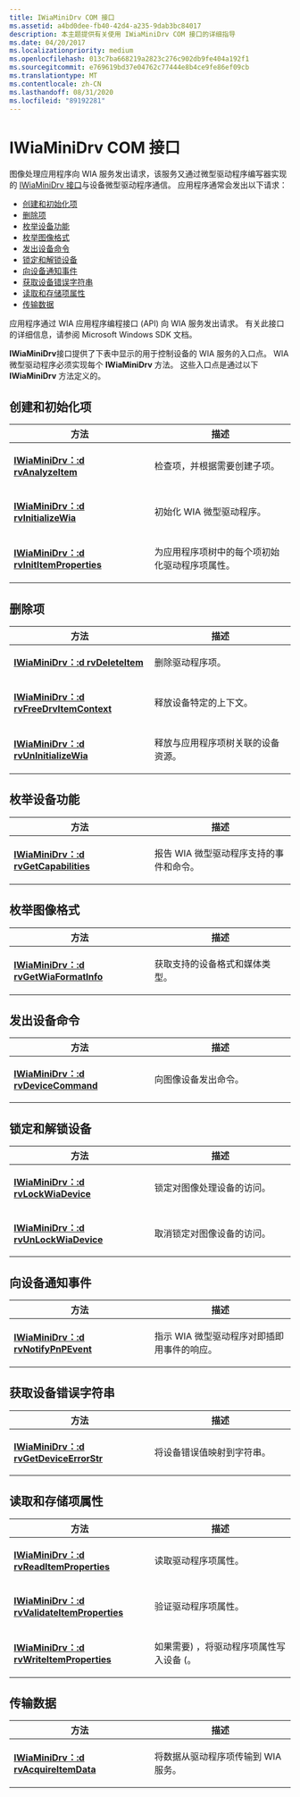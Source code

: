 ```yaml
---
title: IWiaMiniDrv COM 接口
ms.assetid: a4bd0dee-fb40-42d4-a235-9dab3bc84017
description: 本主题提供有关使用 IWiaMiniDrv COM 接口的详细指导
ms.date: 04/20/2017
ms.localizationpriority: medium
ms.openlocfilehash: 013c7ba668219a2823c276c902db9fe404a192f1
ms.sourcegitcommit: e769619bd37e04762c77444e8b4ce9fe86ef09cb
ms.translationtype: MT
ms.contentlocale: zh-CN
ms.lasthandoff: 08/31/2020
ms.locfileid: "89192281"
---
```

# <a name="iwiaminidrv-com-interface"></a>IWiaMiniDrv COM 接口

图像处理应用程序向 WIA 服务发出请求，该服务又通过微型驱动程序编写器实现的 [IWiaMiniDrv 接口](/windows-hardware/drivers/ddi/wiamindr_lh/nn-wiamindr_lh-iwiaminidrv)与设备微型驱动程序通信。 应用程序通常会发出以下请求：

- [创建和初始化项](#creating-and-initializing-items)
- [删除项](#deleting-items)
- [枚举设备功能](#enumerating-device-capabilities)
- [枚举图像格式](#enumerating-image-formats)
- [发出设备命令](#issuing-device-commands)
- [锁定和解锁设备](#locking-and-unlocking-a-device)
- [向设备通知事件](#notifying-a-device-of-an-event)
- [获取设备错误字符串](#obtaining-device-error-strings)
- [读取和存储项属性](#reading-and-storing-item-properties)
- [传输数据](#transferring-data)

应用程序通过 WIA 应用程序编程接口 (API) 向 WIA 服务发出请求。 有关此接口的详细信息，请参阅 Microsoft Windows SDK 文档。

**IWiaMiniDrv**接口提供了下表中显示的用于控制设备的 WIA 服务的入口点。 WIA 微型驱动程序必须实现每个 **IWiaMiniDrv** 方法。 这些入口点是通过以下 **IWiaMiniDrv** 方法定义的。

## <a name="creating-and-initializing-items"></a>创建和初始化项

<table>
<colgroup>
<col width="50%" />
<col width="50%" />
</colgroup>
<thead>
<tr class="header">
<th>方法</th>
<th>描述</th>
</tr>
</thead>
<tbody>
<tr class="odd">
<td><p><a href="https://docs.microsoft.com/windows-hardware/drivers/ddi/wiamindr_lh/nf-wiamindr_lh-iwiaminidrv-drvanalyzeitem" data-raw-source="[&lt;strong&gt;IWiaMiniDrv::drvAnalyzeItem&lt;/strong&gt;](/windows-hardware/drivers/ddi/wiamindr_lh/nf-wiamindr_lh-iwiaminidrv-drvanalyzeitem)"><strong>IWiaMiniDrv：:d rvAnalyzeItem</strong></a></p></td>
<td><p>检查项，并根据需要创建子项。</p></td>
</tr>
<tr class="even">
<td><p><a href="https://docs.microsoft.com/windows-hardware/drivers/ddi/wiamindr_lh/nf-wiamindr_lh-iwiaminidrv-drvinitializewia" data-raw-source="[&lt;strong&gt;IWiaMiniDrv::drvInitializeWia&lt;/strong&gt;](/windows-hardware/drivers/ddi/wiamindr_lh/nf-wiamindr_lh-iwiaminidrv-drvinitializewia)"><strong>IWiaMiniDrv：:d rvInitializeWia</strong></a></p></td>
<td><p>初始化 WIA 微型驱动程序。</p></td>
</tr>
<tr class="odd">
<td><p><a href="https://docs.microsoft.com/windows-hardware/drivers/ddi/wiamindr_lh/nf-wiamindr_lh-iwiaminidrv-drvinititemproperties" data-raw-source="[&lt;strong&gt;IWiaMiniDrv::drvInitItemProperties&lt;/strong&gt;](/windows-hardware/drivers/ddi/wiamindr_lh/nf-wiamindr_lh-iwiaminidrv-drvinititemproperties)"><strong>IWiaMiniDrv：:d rvInitItemProperties</strong></a></p></td>
<td><p>为应用程序项树中的每个项初始化驱动程序项属性。</p></td>
</tr>
</tbody>
</table>

## <a name="deleting-items"></a>删除项

<table>
<colgroup>
<col width="50%" />
<col width="50%" />
</colgroup>
<thead>
<tr class="header">
<th>方法</th>
<th>描述</th>
</tr>
</thead>
<tbody>
<tr class="odd">
<td><p><a href="https://docs.microsoft.com/windows-hardware/drivers/ddi/wiamindr_lh/nf-wiamindr_lh-iwiaminidrv-drvdeleteitem" data-raw-source="[&lt;strong&gt;IWiaMiniDrv::drvDeleteItem&lt;/strong&gt;](/windows-hardware/drivers/ddi/wiamindr_lh/nf-wiamindr_lh-iwiaminidrv-drvdeleteitem)"><strong>IWiaMiniDrv：:d rvDeleteItem</strong></a></p></td>
<td><p>删除驱动程序项。</p></td>
</tr>
<tr class="even">
<td><p><a href="https://docs.microsoft.com/windows-hardware/drivers/ddi/wiamindr_lh/nf-wiamindr_lh-iwiaminidrv-drvfreedrvitemcontext" data-raw-source="[&lt;strong&gt;IWiaMiniDrv::drvFreeDrvItemContext&lt;/strong&gt;](/windows-hardware/drivers/ddi/wiamindr_lh/nf-wiamindr_lh-iwiaminidrv-drvfreedrvitemcontext)"><strong>IWiaMiniDrv：:d rvFreeDrvItemContext</strong></a></p></td>
<td><p>释放设备特定的上下文。</p></td>
</tr>
<tr class="odd">
<td><p><a href="https://docs.microsoft.com/windows-hardware/drivers/ddi/wiamindr_lh/nf-wiamindr_lh-iwiaminidrv-drvuninitializewia" data-raw-source="[&lt;strong&gt;IWiaMiniDrv::drvUnInitializeWia&lt;/strong&gt;](/windows-hardware/drivers/ddi/wiamindr_lh/nf-wiamindr_lh-iwiaminidrv-drvuninitializewia)"><strong>IWiaMiniDrv：:d rvUnInitializeWia</strong></a></p></td>
<td><p>释放与应用程序项树关联的设备资源。</p></td>
</tr>
</tbody>
</table>

## <a name="enumerating-device-capabilities"></a>枚举设备功能

<table>
<colgroup>
<col width="50%" />
<col width="50%" />
</colgroup>
<thead>
<tr class="header">
<th>方法</th>
<th>描述</th>
</tr>
</thead>
<tbody>
<tr class="odd">
<td><p><a href="https://docs.microsoft.com/windows-hardware/drivers/ddi/wiamindr_lh/nf-wiamindr_lh-iwiaminidrv-drvgetcapabilities" data-raw-source="[&lt;strong&gt;IWiaMiniDrv::drvGetCapabilities&lt;/strong&gt;](/windows-hardware/drivers/ddi/wiamindr_lh/nf-wiamindr_lh-iwiaminidrv-drvgetcapabilities)"><strong>IWiaMiniDrv：:d rvGetCapabilities</strong></a></p></td>
<td><p>报告 WIA 微型驱动程序支持的事件和命令。</p></td>
</tr>
</tbody>
</table>

## <a name="enumerating-image-formats"></a>枚举图像格式

<table>
<colgroup>
<col width="50%" />
<col width="50%" />
</colgroup>
<thead>
<tr class="header">
<th>方法</th>
<th>描述</th>
</tr>
</thead>
<tbody>
<tr class="odd">
<td><p><a href="https://docs.microsoft.com/windows-hardware/drivers/ddi/wiamindr_lh/nf-wiamindr_lh-iwiaminidrv-drvgetwiaformatinfo" data-raw-source="[&lt;strong&gt;IWiaMiniDrv::drvGetWiaFormatInfo&lt;/strong&gt;](/windows-hardware/drivers/ddi/wiamindr_lh/nf-wiamindr_lh-iwiaminidrv-drvgetwiaformatinfo)"><strong>IWiaMiniDrv：:d rvGetWiaFormatInfo</strong></a></p></td>
<td><p>获取支持的设备格式和媒体类型。</p></td>
</tr>
</tbody>
</table>

## <a name="issuing-device-commands"></a>发出设备命令

<table>
<colgroup>
<col width="50%" />
<col width="50%" />
</colgroup>
<thead>
<tr class="header">
<th>方法</th>
<th>描述</th>
</tr>
</thead>
<tbody>
<tr class="odd">
<td><p><a href="https://docs.microsoft.com/windows-hardware/drivers/ddi/wiamindr_lh/nf-wiamindr_lh-iwiaminidrv-drvdevicecommand" data-raw-source="[&lt;strong&gt;IWiaMiniDrv::drvDeviceCommand&lt;/strong&gt;](/windows-hardware/drivers/ddi/wiamindr_lh/nf-wiamindr_lh-iwiaminidrv-drvdevicecommand)"><strong>IWiaMiniDrv：:d rvDeviceCommand</strong></a></p></td>
<td><p>向图像设备发出命令。</p></td>
</tr>
</tbody>
</table>

## <a name="locking-and-unlocking-a-device"></a>锁定和解锁设备

<table>
<colgroup>
<col width="50%" />
<col width="50%" />
</colgroup>
<thead>
<tr class="header">
<th>方法</th>
<th>描述</th>
</tr>
</thead>
<tbody>
<tr class="odd">
<td><p><a href="https://docs.microsoft.com/windows-hardware/drivers/ddi/wiamindr_lh/nf-wiamindr_lh-iwiaminidrv-drvlockwiadevice" data-raw-source="[&lt;strong&gt;IWiaMiniDrv::drvLockWiaDevice&lt;/strong&gt;](/windows-hardware/drivers/ddi/wiamindr_lh/nf-wiamindr_lh-iwiaminidrv-drvlockwiadevice)"><strong>IWiaMiniDrv：:d rvLockWiaDevice</strong></a></p></td>
<td><p>锁定对图像处理设备的访问。</p></td>
</tr>
<tr class="even">
<td><p><a href="https://docs.microsoft.com/windows-hardware/drivers/ddi/wiamindr_lh/nf-wiamindr_lh-iwiaminidrv-drvunlockwiadevice" data-raw-source="[&lt;strong&gt;IWiaMiniDrv::drvUnLockWiaDevice&lt;/strong&gt;](/windows-hardware/drivers/ddi/wiamindr_lh/nf-wiamindr_lh-iwiaminidrv-drvunlockwiadevice)"><strong>IWiaMiniDrv：:d rvUnLockWiaDevice</strong></a></p></td>
<td><p>取消锁定对图像设备的访问。</p></td>
</tr>
</tbody>
</table>

## <a name="notifying-a-device-of-an-event"></a>向设备通知事件

<table>
<colgroup>
<col width="50%" />
<col width="50%" />
</colgroup>
<thead>
<tr class="header">
<th>方法</th>
<th>描述</th>
</tr>
</thead>
<tbody>
<tr class="odd">
<td><p><a href="https://docs.microsoft.com/windows-hardware/drivers/ddi/wiamindr_lh/nf-wiamindr_lh-iwiaminidrv-drvnotifypnpevent" data-raw-source="[&lt;strong&gt;IWiaMiniDrv::drvNotifyPnPEvent&lt;/strong&gt;](/windows-hardware/drivers/ddi/wiamindr_lh/nf-wiamindr_lh-iwiaminidrv-drvnotifypnpevent)"><strong>IWiaMiniDrv：:d rvNotifyPnPEvent</strong></a></p></td>
<td><p>指示 WIA 微型驱动程序对即插即用事件的响应。</p></td>
</tr>
</tbody>
</table>

## <a name="obtaining-device-error-strings"></a>获取设备错误字符串

<table>
<colgroup>
<col width="50%" />
<col width="50%" />
</colgroup>
<thead>
<tr class="header">
<th>方法</th>
<th>描述</th>
</tr>
</thead>
<tbody>
<tr class="odd">
<td><p><a href="https://docs.microsoft.com/windows-hardware/drivers/ddi/wiamindr_lh/nf-wiamindr_lh-iwiaminidrv-drvgetdeviceerrorstr" data-raw-source="[&lt;strong&gt;IWiaMiniDrv::drvGetDeviceErrorStr&lt;/strong&gt;](/windows-hardware/drivers/ddi/wiamindr_lh/nf-wiamindr_lh-iwiaminidrv-drvgetdeviceerrorstr)"><strong>IWiaMiniDrv：:d rvGetDeviceErrorStr</strong></a></p></td>
<td><p>将设备错误值映射到字符串。</p></td>
</tr>
</tbody>
</table>

## <a name="reading-and-storing-item-properties"></a>读取和存储项属性

<table>
<colgroup>
<col width="50%" />
<col width="50%" />
</colgroup>
<thead>
<tr class="header">
<th>方法</th>
<th>描述</th>
</tr>
</thead>
<tbody>
<tr class="odd">
<td><p><a href="https://docs.microsoft.com/windows-hardware/drivers/ddi/wiamindr_lh/nf-wiamindr_lh-iwiaminidrv-drvreaditemproperties" data-raw-source="[&lt;strong&gt;IWiaMiniDrv::drvReadItemProperties&lt;/strong&gt;](/windows-hardware/drivers/ddi/wiamindr_lh/nf-wiamindr_lh-iwiaminidrv-drvreaditemproperties)"><strong>IWiaMiniDrv：:d rvReadItemProperties</strong></a></p></td>
<td><p>读取驱动程序项属性。</p></td>
</tr>
<tr class="even">
<td><p><a href="https://docs.microsoft.com/windows-hardware/drivers/ddi/wiamindr_lh/nf-wiamindr_lh-iwiaminidrv-drvvalidateitemproperties" data-raw-source="[&lt;strong&gt;IWiaMiniDrv::drvValidateItemProperties&lt;/strong&gt;](/windows-hardware/drivers/ddi/wiamindr_lh/nf-wiamindr_lh-iwiaminidrv-drvvalidateitemproperties)"><strong>IWiaMiniDrv：:d rvValidateItemProperties</strong></a></p></td>
<td><p>验证驱动程序项属性。</p></td>
</tr>
<tr class="odd">
<td><p><a href="https://docs.microsoft.com/windows-hardware/drivers/ddi/wiamindr_lh/nf-wiamindr_lh-iwiaminidrv-drvwriteitemproperties" data-raw-source="[&lt;strong&gt;IWiaMiniDrv::drvWriteItemProperties&lt;/strong&gt;](/windows-hardware/drivers/ddi/wiamindr_lh/nf-wiamindr_lh-iwiaminidrv-drvwriteitemproperties)"><strong>IWiaMiniDrv：:d rvWriteItemProperties</strong></a></p></td>
<td><p>如果需要) ，将驱动程序项属性写入设备 (。</p></td>
</tr>
</tbody>
</table>

## <a name="transferring-data"></a>传输数据

<table>
<colgroup>
<col width="50%" />
<col width="50%" />
</colgroup>
<thead>
<tr class="header">
<th>方法</th>
<th>描述</th>
</tr>
</thead>
<tbody>
<tr class="odd">
<td><p><a href="https://docs.microsoft.com/windows-hardware/drivers/ddi/wiamindr_lh/nf-wiamindr_lh-iwiaminidrv-drvacquireitemdata" data-raw-source="[&lt;strong&gt;IWiaMiniDrv::drvAcquireItemData&lt;/strong&gt;](/windows-hardware/drivers/ddi/wiamindr_lh/nf-wiamindr_lh-iwiaminidrv-drvacquireitemdata)"><strong>IWiaMiniDrv：:d rvAcquireItemData</strong></a></p></td>
<td><p>将数据从驱动程序项传输到 WIA 服务。</p></td>
</tr>
</tbody>
</table>